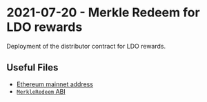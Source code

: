 # 2021-07-20 - Merkle Redeem for LDO rewards

Deployment of the distributor contract for LDO rewards.

## Useful Files

- [Ethereum mainnet address](./output/mainnet.json)
- [`MerkleRedeem` ABI](./abi/MerkleRedeem.json)
